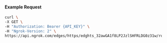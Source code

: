 <!-- Code generated for API Clients. DO NOT EDIT. -->

#### Example Request

```bash
curl \
-X GET \
-H "Authorization: Bearer {API_KEY}" \
-H "Ngrok-Version: 2" \
https://api.ngrok.com/edges/https/edghts_32awGA1f8LP2JzlSHFRLDG0z31w/routes/edghtsrt_32awGC10yQvQjwaSeE4Gd5gZe73/websocket_tcp_converter
```
